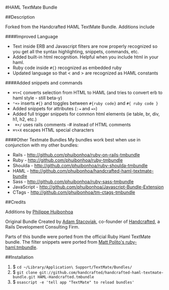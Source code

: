 #HAML TextMate Bundle

##Description

Forked from the Handcrafted HAML TextMate Bundle.  Additions include

####Improved Language
 * Text inside ERB and Javascript filters are now properly recognized so you get all the syntax highlighting, snippets, commands, etc.
 * Added built-in html recognition. Helpful when you include html in your haml.
 * Ruby code inside <code>#{}</code> recognized as embedded ruby
 * Updated language so that < and > are recognized as HAML constants

####Added snippets and commands
 * <code>⌘⌥+C</code> converts selection from HTML to HAML (and tries to convert erb to haml style - still beta-y)
 * <code>⌃+></code> inserts <code>#{}</code> and toggles between <code>#{ruby code}</code> and <code>#{ ruby code }</code>
 * Added snippets for attributes (<code>:⇥</code> and <code>=></code>)
 * Added full trigger snippets for common html elements (ie table, br, div, h1, h2, etc.)
 * <code> ⌘+/</code> uses rails comments -# instead of HTML comments
 * <code>⌘⌥+X</code> escapes HTML special characters
 
####Other Textmate Bundles
My bundles work best when use in conjunction with my other bundles:
 * Rails - http://github.com/phuibonhoa/ruby-on-rails-tmbundle
 * Ruby - http://github.com/phuibonhoa/ruby-tmbundle
 * Shoulda - http://github.com/phuibonhoa/ruby-shoulda-tmbundle
 * HAML - http://github.com/phuibonhoa/handcrafted-haml-textmate-bundle
 * Sass - http://github.com/phuibonhoa/ruby-sass-tmbundle
 * JavaScript - http://github.com/phuibonhoa/Javascript-Bundle-Extension
 * CTags - http://github.com/phuibonhoa/tm-ctags-tmbundle

##Credits

Additions by [Philippe Huibonhoa](http://github.com/phuibonhoa)

Original Bundle Created by [Adam Stacoviak](http://www.adamstacoviak.com/ "Adam Stacoviak | Web Development, Interface Design, User Experience &amp; Internet Marketing"), co-founder of [Handcrafted](http://gethandcrafted.com/ "Handcrafted &ndash; Ruby on Rails Development Consulting Firm, Interface Design, User Experience, Web Marketing"), a Rails Development Consulting Firm.

Parts of this bundle were ported from the official Ruby Haml TextMate bundle. The filter snippets were ported from [Matt Polito's ruby-haml.tmbundle](http://github.com/mattpolito/ruby-haml.tmbundle/tree "mattpolito's ruby-haml.tmbundle at master - GitHub").

##Installation

1. $ `cd ~/Library/Application\ Support/TextMate/Bundles/`
2. $ `git clone git://github.com/handcrafted/handcrafted-haml-textmate-bundle.git HAML-Handcrafted.tmbundle`
3. $ `osascript -e 'tell app "TextMate" to reload bundles'`